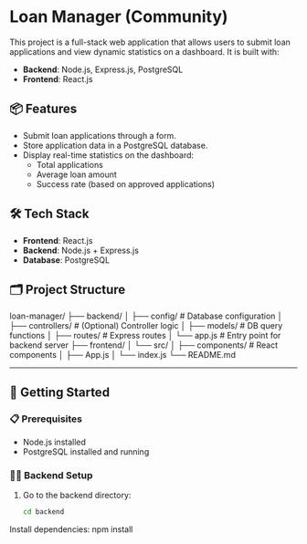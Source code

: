 # Loan Manager (Community)

This project is a full-stack web application that allows users to submit loan applications and view dynamic statistics on a dashboard. It is built with:

- **Backend**: Node.js, Express.js, PostgreSQL
- **Frontend**: React.js

## 📦 Features

- Submit loan applications through a form.
- Store application data in a PostgreSQL database.
- Display real-time statistics on the dashboard:
  - Total applications
  - Average loan amount
  - Success rate (based on approved applications)

## 🛠 Tech Stack

- **Frontend**: React.js
- **Backend**: Node.js + Express.js
- **Database**: PostgreSQL

## 🗂 Project Structure

loan-manager/
├── backend/
│ ├── config/ # Database configuration
│ ├── controllers/ # (Optional) Controller logic
│ ├── models/ # DB query functions
│ ├── routes/ # Express routes
│ └── app.js # Entry point for backend server
├── frontend/
│ └── src/
│ ├── components/ # React components
│ ├── App.js
│ └── index.js
└── README.md


---

## 🚀 Getting Started

### 📋 Prerequisites

- Node.js installed
- PostgreSQL installed and running

### 🧑‍💻 Backend Setup

1. Go to the backend directory:

   ```bash
   cd backend
Install dependencies:
npm install
